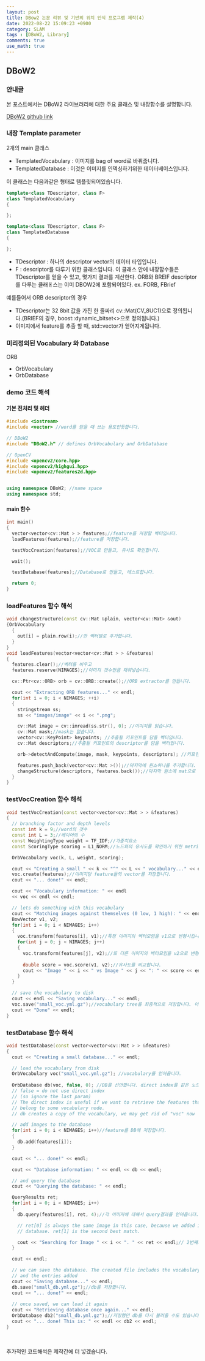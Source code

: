 ```yaml
---
layout: post
title: DBow2 논문 리뷰 및 기반의 위치 인식 프로그램 제작(4)
date: 2022-08-22 15:09:23 +0900
category: SLAM
tags : [DBoW2, Library]
comments: true
use_math: true
---
```


## DBoW2

### 안내글

본 포스트에서는 DBoW2 라이브러리에 대한 주요 클래스 및 내장함수를 설명합니다. 

[DBoW2 github link](https://github.com/dorian3d/DBoW2)
### 내장 Template parameter
2개의 main 클래스

- TemplatedVocabulary : 이미지를 bag of word로 바꿔줍니다.
- TemplatedDatabase : 이것은 이미지를 인덱싱하기위한 데이터베이스입니다.

이 클래스는 다음과같은 형태로 템플릿되어있습니다.
```C++
template<class TDescriptor, class F>
class TemplatedVocabulary
{

};

template<class TDescriptor, class F>
class TemplatedDatabase
{

};
```

- TDescriptor : 하나의 descriptor vector의 데이터 타입입니다.
- F : descriptor를 다루기 위한 클래스입니다. 이 클래스 안에 내장함수들은 TDescriptor를 얻을 수 있고, 몇가지 결과를 계산한다. ORB와 BREIF descriptor를 다루는 클래ㅐ스는 이미 DBOW2에 포함되어있다. ex. FORB, FBrief

예를들어서 
ORB descriptor의 경우 
- TDescriptor는 32 8bit 값을 가진 한 줄짜리 cv::Mat(CV_8UC1)으로 정의됩니다.(BRIEF의 경우, boost::dynamic_bitset<>으로 정의됩니다.)
- 이미지에서 feature를 추출 할 때, std::vector<TDescriptor>가 얻어지게됩니다.


### 미리정의된 Vocabulary 와 Database
ORB
- OrbVocabulary
- OrbDatabase

### demo 코드 해석

#### 기본 전처리 및 헤더
```C++
#include <iostream>
#include <vector> //word를 담을 때 쓰는 용도인듯합니다.

// DBoW2
#include "DBoW2.h" // defines OrbVocabulary and OrbDatabase

// OpenCV
#include <opencv2/core.hpp>
#include <opencv2/highgui.hpp>
#include <opencv2/features2d.hpp>


using namespace DBoW2; //name space
using namespace std;
```

#### main 함수 

```C++
int main()
{
  vector<vector<cv::Mat > > features;//feature를 저장할 벡터입니다.
  loadFeatures(features);//feature를 저장합니다.

  testVocCreation(features);//VOC로 만들고, 유사도 확인합니다.

  wait();

  testDatabase(features);//Database로 만들고, 테스트합니다.

  return 0;
}
```

### loadFeatures 함수 해석

```C++
void changeStructure(const cv::Mat &plain, vector<cv::Mat> &out)
{OrbVocabulary
  {
    out[i] = plain.row(i);//한 벡터별로 추가합니다.
  }
}
void loadFeatures(vector<vector<cv::Mat > > &features)
{
  features.clear();//벡터를 비우고
  features.reserve(NIMAGES);//이미지 갯수만큼 채워넣습니다.

  cv::Ptr<cv::ORB> orb = cv::ORB::create();//ORB extractor를 만듭니다.

  cout << "Extracting ORB features..." << endl;
  for(int i = 0; i < NIMAGES; ++i)
  {
    stringstream ss;
    ss << "images/image" << i << ".png";

    cv::Mat image = cv::imread(ss.str(), 0); //이미지를 읽습니다.
    cv::Mat mask;//mask는 없습니다.
    vector<cv::KeyPoint> keypoints; //추출될 키포인트를 담을 벡터입니다.
    cv::Mat descriptors;//추출될 키포인트의 descriptor를 담을 벡터입니다.

    orb->detectAndCompute(image, mask, keypoints, descriptors); //키포인트를 찾습니다.

    features.push_back(vector<cv::Mat >());//마지막에 원소하나를 추가합니다.
    changeStructure(descriptors, features.back());//마지막 원소에 mat으로 얻은 descriptor를 벡터의 형태로 추가합니다. 
  }
}
```

### testVocCreation 함수 해석
```C++
void testVocCreation(const vector<vector<cv::Mat > > &features)
{
  // branching factor and depth levels 
  const int k = 9;//word의 갯수
  const int L = 3;//레이어의 수 
  const WeightingType weight = TF_IDF;//가중치요소
  const ScoringType scoring = L1_NORM;//노드와의 유사도를 확인하기 위한 metric

  OrbVocabulary voc(k, L, weight, scoring);

  cout << "Creating a small " << k << "^" << L << " vocabulary..." << endl;
  voc.create(features);//이미지당 feature들의 vector를 저장합니다. 
  cout << "... done!" << endl;

  cout << "Vocabulary information: " << endl
  << voc << endl << endl;

  // lets do something with this vocabulary
  cout << "Matching images against themselves (0 low, 1 high): " << endl;
  BowVector v1, v2;
  for(int i = 0; i < NIMAGES; i++)
  {
    voc.transform(features[i], v1);//특정 이미지의 벡터모임을 v1으로 변형시킵니다. 
    for(int j = 0; j < NIMAGES; j++)
    {
      voc.transform(features[j], v2);//또 다른 이미지의 벡터모임을 v2으로 변형시킵니다. 
      
      double score = voc.score(v1, v2);//유사도를 비교합니다.
      cout << "Image " << i << " vs Image " << j << ": " << score << endl;
    }
  }

  // save the vocabulary to disk
  cout << endl << "Saving vocabulary..." << endl;
  voc.save("small_voc.yml.gz");//vocabulary tree를 최종적으로 저장합니다. 이건 descriptor 변환용도입니다.
  cout << "Done" << endl;
}
```
### testDatabase 함수 해석
```C++
void testDatabase(const vector<vector<cv::Mat > > &features)
{
  cout << "Creating a small database..." << endl;

  // load the vocabulary from disk
  OrbVocabulary voc("small_voc.yml.gz"); //vocabulary를 얻어옵니다.
  
  OrbDatabase db(voc, false, 0); //DB를 선언합니다. direct index를 같은 노드 찾는데 유용합니다. 이 예제에서는 Geometrical Consistency Check는 안하기 때문에 필요가없습니다.
  // false = do not use direct index 
  // (so ignore the last param)
  // The direct index is useful if we want to retrieve the features that 
  // belong to some vocabulary node.
  // db creates a copy of the vocabulary, we may get rid of "voc" now

  // add images to the database
  for(int i = 0; i < NIMAGES; i++)//feature를 DB에 저장합니다.
  {
    db.add(features[i]);
  }

  cout << "... done!" << endl;

  cout << "Database information: " << endl << db << endl;

  // and query the database
  cout << "Querying the database: " << endl;

  QueryResults ret;
  for(int i = 0; i < NIMAGES; i++)
  {
    db.query(features[i], ret, 4);//각 이미지에 대해서 query결과를 얻어옵니다. 

    // ret[0] is always the same image in this case, because we added it to the 
    // database. ret[1] is the second best match.

    cout << "Searching for Image " << i << ". " << ret << endl;// 2번째가 가장 잘맞는 이미지입니다. 
  }

  cout << endl;

  // we can save the database. The created file includes the vocabulary
  // and the entries added
  cout << "Saving database..." << endl;
  db.save("small_db.yml.gz");//db를 저장합니다.
  cout << "... done!" << endl;
  
  // once saved, we can load it again  
  cout << "Retrieving database once again..." << endl;
  OrbDatabase db2("small_db.yml.gz");//저장했던 db를 다시 불러올 수도 있습니다. 
  cout << "... done! This is: " << endl << db2 << endl;
}
```

<br/>

추가적인 코드해석은 제작간에 더 넣겠습니다. 
